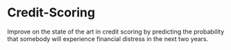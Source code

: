 # Credit-Scoring
Improve on the state of the art in credit scoring by predicting the probability that somebody will experience financial distress in the next two years.
